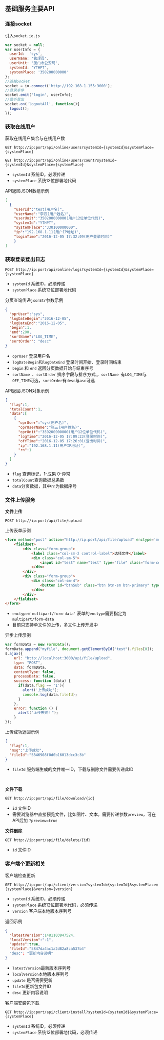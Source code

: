 ##  基础服务主要API

### 连接socket

引入`socket.io.js`

```javascript
var socket = null;
var userInfo = {
  userId:  'sys',
  userName: '管理员',
  userUnit: '厦门市公安局',
  systemId: 'YTHPT',
  systemPlace: '350200000000'
};
//连接Socket
socket = io.connect('http://192.168.1.155:3000');
//登录事件
socket.emit('login', userInfo);
//监听登出
socket.on('logoutAll', function(){
  logout();
});
```



### 获取在线用户

获取在线用户集合与在线用户数

```http
GET http://ip:port/api/online/users?systemId={systemId}&systemPlace={systemPlace}
```

```http
GET http://ip:port/api/online/users/count?systemId={systemId}&systemPlace={systemPlace}
```

- `systemId`  系统ID，必须传递
- `systemPlace` 系统12位部署地代码

API返回JSON数组示例

```json
[
  {
  	"userId":"test(用户名)",
  	"userName":"李四(用户姓名)",
  	"userUnit":"350200000000(用户12位单位代码)",
  	"systemId":"YTHPT",
 	"systemPlace":"330100000000",
    "ip":"192.168.1.11(用户IP地址)",
  	"loginTime":"2016-12-05 17:32:09(用户登录时间)"
	}
]
```



### 获取登录登出日志

```http
POST http://ip:port/api/online/logs?systemId={systemId}&systemPlace={systemPlace}
```

- `systemId`  系统ID，必须传递
- `systemPlace` 系统12位部署地代码

分页查询传递`jsonStr`参数示例

```json
{
  "oprUser":"sys",
  "logDateBegin":"2016-12-05",
  "logDateEnd":"2016-12-05",
  "begin":1,
  "end":200,
  "sortName":"LOG_TIME",
  "sortOrder": "desc"
}
```

* `oprUser` 登录用户名
* `logDateBegin`和`logDateEnd` 登录时间开始、登录时间结束
* `begin` 和 `end` 返回分页数据开始与结束序号
* `sortName `、`sortOrder` 排序字段与排序方式,，`sortName `有`LOG_TIME`与`OFF_TIME`可选，`sortOrder`有`desc`与`asc`可选

API返回JSON对象示例

```json
{
  "flag":1,  
  "totalCount":1,
  "data":[
    {
      "oprUser":"sys(用户名)",
      "oprUserName":"张三(用户姓名)",
      "oprUnit":"350200000000(用户12位单位代码)",
      "logTime":"2016-12-05 17:09:23(登录时间)",
      "offTime":"2016-12-05 17:26:01(登出时间)",
      "ip":"192.168.1.11(用户IP地址)",
      "rn":1
    }
  ]
}
```

* `flag` 查询标记，1-成果 0-异常
* `totalCount`查询数据总条数
* `data`分页数据，其中`rn`为数据序号



### 文件上传服务

**文件上传**

```http
POST http://ip:port/api/file/upload
```

上传表单示例

```html
<form method="post" action="http://ip:port/api/file/upload" enctype='multipart/form-data'>
    <fieldset>
        <div class="form-group">
            <label class="col-sm-2 control-label">选择文件</label>
            <div class="col-sm-5">
                <input id="test" name="test" type="file" class="form-control" />
            </div>
        </div>
        <div class="form-group">
            <div class="col-sm-4">
                <button id="btnSub" class="btn btn-sm btn-primary" type="submit">上 传</button>
            </div>
        </div>
    </fieldset>
</form>
```

* `enctype='multipart/form-data'` 表单的`enctype`需要指定为`multipart/form-data`
* 目前只支持单文件的上传，多文件上传开发中

异步上传示例

```javascript
var formData = new FormData();
formData.append("myfile", document.getElementById("test").files[0]);   
$.ajax({
    url: "http://localhost:3000/api/file/upload",
    type: "POST",
    data: formData,
    contentType: false,
    processData: false,
    success: function (data) {
      if(data.flag == '1'){
        alert('上传成功');
        console.log(data.fileId);
      }
    },
    error: function () {
      alert("上传失败！");
    }
});
```

上传成功返回示例

```json
{
  "flag":1,
  "msg":"上传成功",
  "fileId":"5846908f0d0b16013dcc3c3b"
}
```

* `fileId` 服务端生成的文件唯一ID，下载与删除文件需要传递此ID

  ​

**文件下载**

```http
GET http://ip:port/api/file/download/{id}
```

* `id`  文件ID
* 需要浏览器中直接预览文件，比如图片、文本，需要传递参数`preview`，可在API后加 `?preview=true`

**文件删除**

```http
GET http://ip:port/api/file/delete/{id}
```

* `id`  文件ID

### 客户端个更新相关

客户端检查更新
```http
GET http://ip:port/api/client/version?systemId={systemId}&systemPlace={systemPlace}&version={version}
```

* `systemId`  系统ID，必须传递
* `systemPlace` 系统12位部署地代码，必须传递
* `version` 客户端本地版本序列号

返回示例

```json
{
  "latestVersion":1481103947524,
  "localVersion":"-1",
  "update":true,
  "fileId":"5847da4ac1a2d82a8ca537b4"
  "desc": "更新内容说明"
}
```

* `latestVersion`最新版本序列号
* `localVersion`本地版本序列号
* `update` 是否需要更新
* `fileId`更新包文件ID
* `desc` 更新内容说明

客户端安装包下载
```http
GET http://ip:port/api/client/install?systemId={systemId}&systemPlace={systemPlace}
```
* `systemId`  系统ID，必须传递
* `systemPlace` 系统12位部署地代码，必须传递